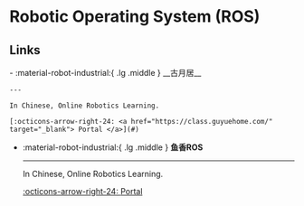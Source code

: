 # Robotic Operating System (ROS)

## Links

<div class="grid cards" markdown>
-   :material-robot-industrial:{ .lg .middle } __古月居__

    ---

    In Chinese, Online Robotics Learning.

    [:octicons-arrow-right-24: <a href="https://class.guyuehome.com/" target="_blank"> Portal </a>](#)


-   :material-robot-industrial:{ .lg .middle } __鱼香ROS__

    ---

    In Chinese, Online Robotics Learning.

    [:octicons-arrow-right-24: <a href="https://fishros.com/" target="_blank"> Portal </a>](#)


</div>